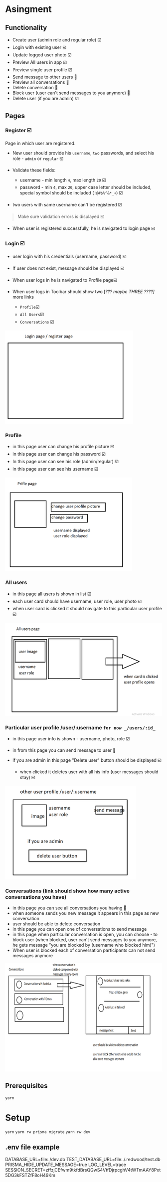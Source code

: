 
# Asingment

## Functionality

- Create user (admin role and regular role) ☑️
- Login with existing user ☑️
- Update logged user photo ☑️
- Preview All users in app ☑️
- Preview single user profile ☑️
- Send message to other users 🧰
- Preview all conversations 🧰
- Delete conversation 🧰
- Block user (user can't send messages to you anymore) 🧰
- Delete user (if you are admin) ☑️

## Pages

### Register ☑️

Page in which user are registered.
- New user should provide his `username`, `two` passwords, and select his role - `admin` or `regular` ☑️

- Validate these fields:
  - username - min length `4`, max length `20` ☑️
  - password - min `4`, max `20`, upper case letter should be included, special symbol should be included (`!@#$%^&*_+`) ☑️

- two users with same username can't be registered ☑️

> Make sure validation errors is displayed ☑️

 - When user is registered successfully, he is navigated to login page ☑️

### Login ☑️

 - user login with his credentials (username, password) ☑️
 - If user does not exist, message should be displayed ☑️

 - When user logs in he is navigated to Profile page☑️

 - When user logs in Toolbar should show two [_??? maybe THREE ????]_ more links
    - `Profile`☑️
    - `All Users`☑️
    - `Conversations` ☑️

<img src="./documentation/login.png" alt="login" style="height:300px;"/>

### Profile

- in this page user can change his profile picture ☑️
- in this page user can change his password ☑️
- In this page user can see his role (admin/regular) ☑️
- in this page user can see his username ☑️

<img src="./documentation/user_profile.png" alt="profile" style="height:300px;"/>


### All users

- in this page all users is shown in list ☑️
- each user card should have username, user role, user photo ☑️
- when user card is clicked it should navigate to this particular user profile ☑️

<img src="./documentation/all_users.png" alt="all_users" style="height:300px;"/>


### Particular user profile /user/:username  `for now _/users/:id_`

- in this page user info is shown - username, photo, role ☑️
- in from this page you can send message to user 🧰

- if you are admin in this page "Delete user" button should be displayed ☑️
  - when clicked it deletes user with all his info (user messages should stay) ☑️

<img src="./documentation/other_user_profile.png" alt="other_user_profile" style="height:300px;"/>


### Conversations (link should show how many active conversations you have)

- in this page you can see all conversations you having 🧰
- when someone sends you new message it appears in this page as new conversation
- user should be able to delete conversation
- in this page you can open one of conversations to send message
- in this page when particular conversation is open, you can choose - to block user (when blocked, user can't send messages to you anymore, he gets message "you are blocked by (username who blocked him)")
- When user is blocked each of conversation participants can not send messages anymore

<img src="./documentation/conversations.png" alt="conversations" style="height:350px;"/>

## Prerequisites
`yarn`
# Setup
`yarn`
`yarn rw prisma migrate`
`yarn rw dev`

## .env file example

DATABASE_URL=file:./dev.db
TEST_DATABASE_URL=file:./.redwood/test.db
PRISMA_HIDE_UPDATE_MESSAGE=true
LOG_LEVEL=trace
SESSION_SECRET=zffzjCEfwm9tkfdBrsQGwS4VtfDjrpcghV4tWTmAAY8Pxt5DG3kFSTZfF8oH49Km
